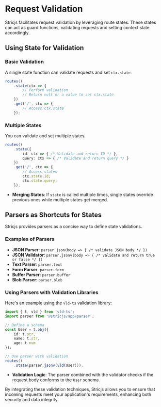 # Request Validation

Stricjs facilitates request validation by leveraging route states. These states can act as guard functions, validating requests and setting context state accordingly.

## Using State for Validation

### Basic Validation

A single state function can validate requests and set `ctx.state`.

```ts
routes()
    .state(ctx => {
        // Perform validation
        // Return null or a value to set ctx.state
    })
    .get('/', ctx => {
        // Access ctx.state
    });
```

### Multiple States

You can validate and set multiple states.

```ts
routes()
    .state({
        id: ctx => { /* Validate and return ID */ },
        query: ctx => { /* Validate and return query */ }
    })
    .get('/', ctx => {
        // Access states
        ctx.state.id;
        ctx.state.query;
    });
```

- **Merging States**: If `state` is called multiple times, single states override previous ones while multiple states get merged.

## Parsers as Shortcuts for States

Stricjs provides parsers as a concise way to define state validations.

### Examples of Parsers

- **JSON Parser**: `parser.json(body => { /* validate JSON body */ })`
- **JSON Validator**: `parser.jsonv(body => { /* validate and return true or false */ })`
- **Text Parser**: `parser.text`
- **Form Parser**: `parser.form`
- **Buffer Parser**: `parser.buffer`
- **Blob Parser**: `parser.blob`

### Using Parsers with Validation Libraries

Here's an example using the `vld-ts` validation library:

```ts
import { t, vld } from 'vld-ts';
import parser from '@stricjs/app/parser';

// Define a schema
const User = t.obj({
    id: t.str,
    name: t.str,
    age: t.num
});

// Use parser with validation
routes()
    .state(parser.jsonv(vld(User)));
```

- **Validation Logic**: The parser combined with the validator checks if the request body conforms to the `User` schema.

By integrating these validation techniques, Stricjs allows you to ensure that incoming requests meet your application's requirements, enhancing both security and data integrity.